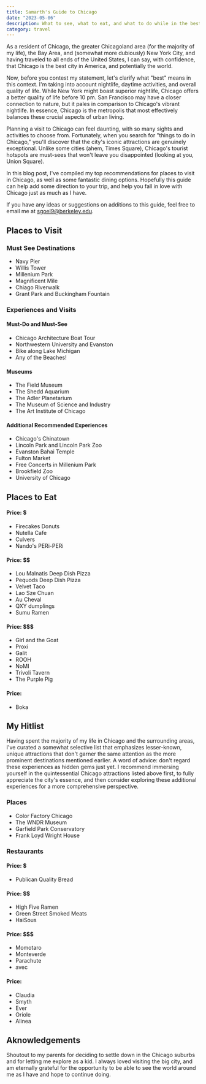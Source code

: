```yaml
---
title: Samarth's Guide to Chicago
date: "2023-05-06"
description: What to see, what to eat, and what to do while in the best city in the world.
category: travel
---
```


As a resident of Chicago, the greater Chicagoland area (for the majority of my life), the Bay Area, and (somewhat more dubiously) New York City, and having traveled to all ends of the United States, I can say, with confidence, that Chicago is the best city in America, and potentially the world.

Now, before you contest my statement, let's clarify what "best" means in this context. I'm taking into account nightlife, daytime activities, and overall quality of life. While New York might boast superior nightlife, Chicago offers a better quality of life before 10 pm. San Francisco may have a closer connection to nature, but it pales in comparison to Chicago's vibrant nightlife. In essence, Chicago is the metropolis that most effectively balances these crucial aspects of urban living.

Planning a visit to Chicago can feel daunting, with so many sights and activities to choose from. Fortunately, when you search for "things to do in Chicago," you'll discover that the city's iconic attractions are genuinely exceptional. Unlike some cities (ahem, Times Square), Chicago's tourist hotspots are must-sees that won't leave you disappointed (looking at you, Union Square).

In this blog post, I've compiled my top recommendations for places to visit in Chicago, as well as some fantastic dining options. Hopefully this guide can help add some direction to your trip, and help you fall in love with Chicago just as much as I have.

If you have any ideas or suggestions on additions to this guide, feel free to email me at sgoel9@berkeley.edu.

## Places to Visit

### Must See Destinations

- Navy Pier
- Willis Tower
- Millenium Park
- Magnificent Mile
- Chiago Riverwalk
- Grant Park and Buckingham Fountain

### Experiences and Visits

#### Must-Do and Must-See

- Chicago Architecture Boat Tour
- Northwestern University and Evanston
- Bike along Lake Michigan
- Any of the Beaches!

#### Museums

- The Field Museum
- The Shedd Aquarium
- The Adler Planetarium
- The Museum of Science and Industry
- The Art Institute of Chicago

#### Additional Recommended Experiences

- Chicago's Chinatown
- Lincoln Park and Lincoln Park Zoo
- Evanston Bahai Temple
- Fulton Market
- Free Concerts in Millenium Park
- Brookfield Zoo
- University of Chicago

## Places to Eat

#### Price: $

- Firecakes Donuts
- Nutella Cafe
- Culvers
- Nando's PERi-PERi

#### Price: $$

- Lou Malnatis Deep Dish Pizza
- Pequods Deep Dish Pizza
- Velvet Taco
- Lao Sze Chuan
- Au Cheval
- QXY dumplings
- Sumu Ramen

#### Price: $$$

- Girl and the Goat
- Proxi
- Galit
- ROOH
- NoMI
- Trivoli Tavern
- The Purple Pig

#### Price: $$$$

- Boka

## My Hitlist

Having spent the majority of my life in Chicago and the surrounding areas, I've curated a somewhat selective list that emphasizes lesser-known, unique attractions that don't garner the same attention as the more prominent destinations mentioned earlier. A word of advice: don't regard these experiences as hidden gems just yet. I recommend immersing yourself in the quintessential Chicago attractions listed above first, to fully appreciate the city's essence, and then consider exploring these additional experiences for a more comprehensive perspective.

### Places

- Color Factory Chicago
- The WNDR Museum
- Garfield Park Conservatory
- Frank Loyd Wright House

### Restaurants

#### Price: $

- Publican Quality Bread

#### Price: $$

- High Five Ramen
- Green Street Smoked Meats
- HaiSous

#### Price: $$$

- Momotaro
- Monteverde
- Parachute
- avec

#### Price: $$$$

- Claudia
- Smyth
- Ever
- Oriole
- Alinea

## Aknowledgements

Shoutout to my parents for deciding to settle down in the Chicago suburbs and for letting me explore as a kid. I always loved visiting the big city, and am eternally grateful for the opportunity to be able to see the world around me as I have and hope to continue doing.
